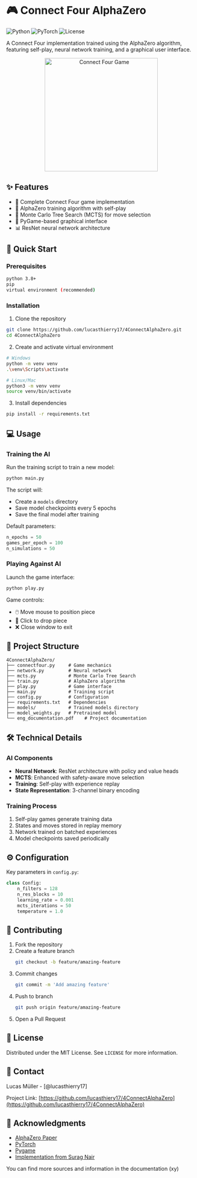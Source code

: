 # 🎮 Connect Four AlphaZero

![Python](https://img.shields.io/badge/python-3.8+-blue.svg)
![PyTorch](https://img.shields.io/badge/PyTorch-2.0+-orange.svg)
![License](https://img.shields.io/badge/license-MIT-green.svg)

A Connect Four implementation trained using the AlphaZero algorithm, featuring self-play, neural network training, and a graphical user interface.

<p align="center">
  <img src="https://github.com/user-attachments/assets/e178aea7-eb38-4101-b6f2-3db102fa624f" alt="Connect Four Game" width="300"/>
</p>

## ✨ Features

- 🎯 Complete Connect Four game implementation
- 🧠 AlphaZero training algorithm with self-play
- 🔄 Monte Carlo Tree Search (MCTS) for move selection
- 🎨 PyGame-based graphical interface
- 📊 ResNet neural network architecture

## 🚀 Quick Start

### Prerequisites

```bash
python 3.8+
pip
virtual environment (recommended)
```

### Installation

1. Clone the repository
```bash
git clone https://github.com/lucasthierry17/4ConnectAlphaZero.git
cd 4ConnectAlphaZero
```

2. Create and activate virtual environment
```bash
# Windows
python -m venv venv
.\venv\Scripts\activate

# Linux/Mac
python3 -m venv venv
source venv/bin/activate
```

3. Install dependencies
```bash
pip install -r requirements.txt
```

## 💻 Usage

### Training the AI

Run the training script to train a new model:
```bash
python main.py
```

The script will:
- Create a `models` directory
- Save model checkpoints every 5 epochs
- Save the final model after training

Default parameters:
```python
n_epochs = 50
games_per_epoch = 100
n_simulations = 50
```

### Playing Against AI

Launch the game interface:
```bash
python play.py
```

Game controls:
- 🖱️ Move mouse to position piece
- 🎯 Click to drop piece
- ❌ Close window to exit

## 📁 Project Structure

```
4ConnectAlphaZero/
├── connectfour.py     # Game mechanics
├── network.py         # Neural network
├── mcts.py            # Monte Carlo Tree Search
├── train.py           # AlphaZero algorithm
├── play.py            # Game interface
├── main.py            # Training script
├── config.py          # Configuration
├── requirements.txt   # Dependencies
├── models/            # Trained models directory
├── model_weights.py   # Pretrained model
└── eng_documentation.pdf    # Project documentation
```

## 🛠️ Technical Details

### AI Components

- **Neural Network**: ResNet architecture with policy and value heads
- **MCTS**: Enhanced with safety-aware move selection
- **Training**: Self-play with experience replay
- **State Representation**: 3-channel binary encoding

### Training Process

1. Self-play games generate training data
2. States and moves stored in replay memory
3. Network trained on batched experiences
4. Model checkpoints saved periodically

## ⚙️ Configuration

Key parameters in `config.py`:
```python
class Config:
    n_filters = 128
    n_res_blocks = 10
    learning_rate = 0.001
    mcts_iterations = 50
    temperature = 1.0
```

## 🤝 Contributing

1. Fork the repository
2. Create a feature branch
   ```bash
   git checkout -b feature/amazing-feature
   ```
3. Commit changes
   ```bash
   git commit -m 'Add amazing feature'
   ```
4. Push to branch
   ```bash
   git push origin feature/amazing-feature
   ```
5. Open a Pull Request

## 📝 License

Distributed under the MIT License. See `LICENSE` for more information.

## 👥 Contact

Lucas Müller - [@lucasthierry17]

Project Link: [https://github.com/lucasthiery17/4ConnectAlphaZero](https://github.com/lucasthierry17/4ConnectAlphaZero)

## 🙏 Acknowledgments

- [AlphaZero Paper](https://arxiv.org/abs/1712.01815)
- [PyTorch](https://pytorch.org/)
- [Pygame](https://www.pygame.org/)
- [Implementation from Surag Nair](https://github.com/suragnair/alpha-zero-general)

You can find more sources and information in the documentation (xy)
